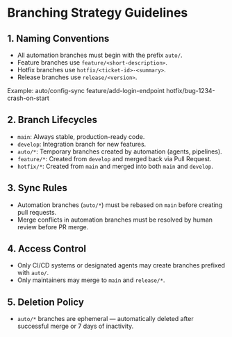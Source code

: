 # Branching Strategy Guidelines

## 1. Naming Conventions
- All automation branches must begin with the prefix `auto/`.
- Feature branches use `feature/<short-description>`.
- Hotfix branches use `hotfix/<ticket-id>-<summary>`.
- Release branches use `release/<version>`.

Example:
auto/config-sync
feature/add-login-endpoint
hotfix/bug-1234-crash-on-start


## 2. Branch Lifecycles
- `main`: Always stable, production-ready code.
- `develop`: Integration branch for new features.
- `auto/*`: Temporary branches created by automation (agents, pipelines).
- `feature/*`: Created from `develop` and merged back via Pull Request.
- `hotfix/*`: Created from `main` and merged into both `main` and `develop`.

## 3. Sync Rules
- Automation branches (`auto/*`) must be rebased on `main` before creating pull requests.
- Merge conflicts in automation branches must be resolved by human review before PR merge.

## 4. Access Control
- Only CI/CD systems or designated agents may create branches prefixed with `auto/`.
- Only maintainers may merge to `main` and `release/*`.

## 5. Deletion Policy
- `auto/*` branches are ephemeral — automatically deleted after successful merge or 7 days of inactivity.
